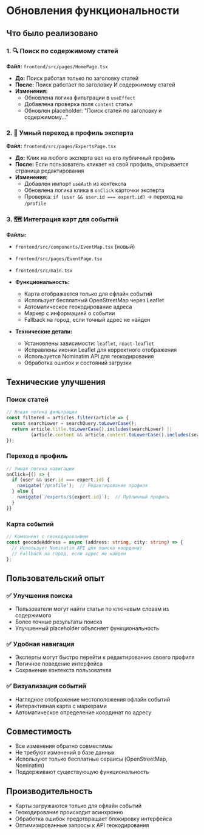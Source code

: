 # Обновления функциональности

## Что было реализовано

### 1. 🔍 Поиск по содержимому статей
**Файл:** `frontend/src/pages/HomePage.tsx`

- **До:** Поиск работал только по заголовку статей
- **После:** Поиск работает по заголовку И содержимому статей
- **Изменения:**
  - Обновлена логика фильтрации в `useEffect`
  - Добавлена проверка поля `content` статьи
  - Обновлен placeholder: "Поиск статей по заголовку и содержимому..."

### 2. 👤 Умный переход в профиль эксперта
**Файл:** `frontend/src/pages/ExpertsPage.tsx`

- **До:** Клик на любого эксперта вел на его публичный профиль
- **После:** Если пользователь кликает на свой профиль, открывается страница редактирования
- **Изменения:**
  - Добавлен импорт `useAuth` из контекста
  - Обновлена логика клика в `onClick` карточки эксперта
  - Проверка: `if (user && user.id === expert.id)` → переход на `/profile`

### 3. 🗺️ Интеграция карт для событий
**Файлы:** 
- `frontend/src/components/EventMap.tsx` (новый)
- `frontend/src/pages/EventPage.tsx`
- `frontend/src/main.tsx`

- **Функциональность:**
  - Карта отображается только для офлайн событий
  - Использует бесплатный OpenStreetMap через Leaflet
  - Автоматическое геокодирование адреса
  - Маркер с информацией о событии
  - Fallback на город, если точный адрес не найден

- **Технические детали:**
  - Установлены зависимости: `leaflet`, `react-leaflet`
  - Исправлены иконки Leaflet для корректного отображения
  - Используется Nominatim API для геокодирования
  - Обработка ошибок и состояний загрузки

## Технические улучшения

### Поиск статей
```typescript
// Новая логика фильтрации
const filtered = articles.filter(article => {
  const searchLower = searchQuery.toLowerCase();
  return article.title.toLowerCase().includes(searchLower) ||
         (article.content && article.content.toLowerCase().includes(searchLower));
});
```

### Переход в профиль
```typescript
// Умная логика навигации
onClick={() => {
  if (user && user.id === expert.id) {
    navigate('/profile');  // Редактирование профиля
  } else {
    navigate(`/experts/${expert.id}`);  // Публичный профиль
  }
}}
```

### Карта событий
```typescript
// Компонент с геокодированием
const geocodeAddress = async (address: string, city: string) => {
  // Использует Nominatim API для поиска координат
  // Fallback на город, если адрес не найден
};
```

## Пользовательский опыт

### ✅ Улучшения поиска
- Пользователи могут найти статьи по ключевым словам из содержимого
- Более точные результаты поиска
- Улучшенный placeholder объясняет функциональность

### ✅ Удобная навигация
- Эксперты могут быстро перейти к редактированию своего профиля
- Логичное поведение интерфейса
- Сохранение контекста пользователя

### ✅ Визуализация событий
- Наглядное отображение местоположения офлайн событий
- Интерактивная карта с маркерами
- Автоматическое определение координат по адресу

## Совместимость

- Все изменения обратно совместимы
- Не требуют изменений в базе данных
- Используют только бесплатные сервисы (OpenStreetMap, Nominatim)
- Поддерживают существующую функциональность

## Производительность

- Карты загружаются только для офлайн событий
- Геокодирование происходит асинхронно
- Обработка ошибок предотвращает блокировку интерфейса
- Оптимизированные запросы к API геокодирования
